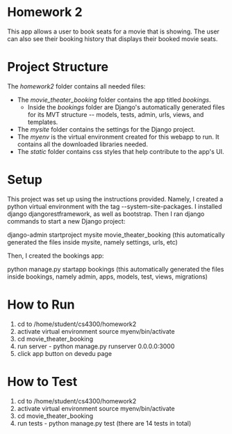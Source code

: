 # Homework 2
This app allows a user to book seats for a movie that is showing. The user can also see their booking history that displays their booked movie seats.

# Project Structure
The <i>homework2</i> folder contains all needed files:
- The <i>movie_theater_booking</i> folder contains the app titled <i>bookings</i>.
    - Inside the <i>bookings</i> folder are Django's automatically generated files for its MVT structure -- models, tests, admin, urls, views, and templates.
- The <i>mysite</i> folder contains the settings for the Django project.
- The <i>myenv</i> is the virtual environment created for this webapp to run. It contains all the downloaded libraries needed.
- The <i>static</i> folder contains css styles that help contribute to the app's UI.

# Setup
<p>This project was set up using the instructions provided. Namely, I created a python virtual environment with the tag --system-site-packages. 
I installed django djangorestframework, as well as bootstrap. Then I ran django commands to start a new Django project:</p>
<p>django-admin startproject mysite movie_theater_booking
(this automatically generated the files inside mysite, namely settings, urls, etc)</p>
<p>Then, I created the bookings app:</p>
python manage.py startapp bookings
(this automatically generated the files inside bookings, namely admin, apps, models, test, views, migrations)

# How to Run
1) cd to /home/student/cs4300/homework2
2) activate virtual environment source myenv/bin/activate
3) cd movie_theater_booking
4) run server - python manage.py runserver 0.0.0.0:3000
5) click app button on devedu page

# How to Test
1) cd to /home/student/cs4300/homework2
2) activate virtual environment source myenv/bin/activate
3) cd movie_theater_booking
4) run tests - python manage.py test (there are 14 tests in total) 
   
